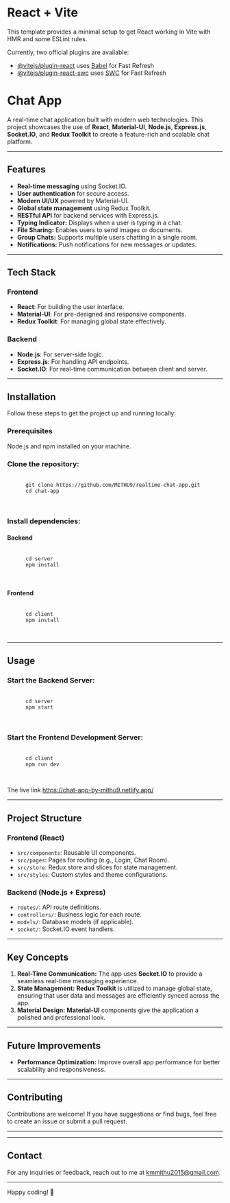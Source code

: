 # React + Vite

This template provides a minimal setup to get React working in Vite with HMR and some ESLint rules.

Currently, two official plugins are available:

- [@vitejs/plugin-react](https://github.com/vitejs/vite-plugin-react/blob/main/packages/plugin-react/README.md) uses [Babel](https://babeljs.io/) for Fast Refresh
- [@vitejs/plugin-react-swc](https://github.com/vitejs/vite-plugin-react-swc) uses [SWC](https://swc.rs/) for Fast Refresh

<!DOCTYPE html>
<html>
<head>
  <title>Chat App</title>
</head>
<body>
  <h1>Chat App</h1>
  <p>A real-time chat application built with modern web technologies. This project showcases the use of <strong>React</strong>, <strong>Material-UI</strong>, <strong>Node.js</strong>, <strong>Express.js</strong>, <strong>Socket.IO</strong>, and <strong>Redux Toolkit</strong> to create a feature-rich and scalable chat platform.</p>

  <hr />

  <h2>Features</h2>
  <ul>
    <li><strong>Real-time messaging</strong> using Socket.IO.</li>
    <li><strong>User authentication</strong> for secure access.</li>
    <li><strong>Modern UI/UX</strong> powered by Material-UI.</li>
    <li><strong>Global state management</strong> using Redux Toolkit.</li>
    <li><strong>RESTful API</strong> for backend services with Express.js.</li>
    <li><strong>Typing Indicator:</strong> Displays when a user is typing in a chat.</li>
    <li><strong>File Sharing:</strong> Enables users to send images or documents.</li>
    <li><strong>Group Chats:</strong> Supports multiple users chatting in a single room.</li>
    <li><strong>Notifications:</strong> Push notifications for new messages or updates.</li>
  </ul>

  <hr />

  <h2>Tech Stack</h2>
  <h3>Frontend</h3>
  <ul>
    <li><strong>React</strong>: For building the user interface.</li>
    <li><strong>Material-UI</strong>: For pre-designed and responsive components.</li>
    <li><strong>Redux Toolkit</strong>: For managing global state effectively.</li>
  </ul>
  <h3>Backend</h3>
  <ul>
    <li><strong>Node.js</strong>: For server-side logic.</li>
    <li><strong>Express.js</strong>: For handling API endpoints.</li>
    <li><strong>Socket.IO</strong>: For real-time communication between client and server.</li>
  </ul>

  <hr />

  <h2>Installation</h2>
  <p>Follow these steps to get the project up and running locally:</p>

  <h3>Prerequisites</h3>
  <p>Node.js and npm installed on your machine.</p>

  <h3>Clone the repository:</h3>
  <pre>
    <code>
      git clone https://github.com/MITHU9/realtime-chat-app.git
      cd chat-app
    </code>
  </pre>

  <h3>Install dependencies:</h3>
  <h4>Backend</h4>
  <pre>
    <code>
      cd server
      npm install
    </code>
  </pre>

  <h4>Frontend</h4>
  <pre>
    <code>
      cd client
      npm install
    </code>
  </pre>

  <hr />

  <h2>Usage</h2>
  <h3>Start the Backend Server:</h3>
  <pre>
    <code>
      cd server
      npm start
    </code>
  </pre>

  <h3>Start the Frontend Development Server:</h3>
  <pre>
    <code>
      cd client
      npm run dev
    </code>
  </pre>
  <p>The live link <a href="https://chat-app-by-mithu9.netlify.app/" target="_blank">https://chat-app-by-mithu9.netlify.app/</a></p>

  <hr />

  <h2>Project Structure</h2>
  <h3>Frontend (React)</h3>
  <ul>
    <li><code>src/components</code>: Reusable UI components.</li>
    <li><code>src/pages</code>: Pages for routing (e.g., Login, Chat Room).</li>
    <li><code>src/store</code>: Redux store and slices for state management.</li>
    <li><code>src/styles</code>: Custom styles and theme configurations.</li>
  </ul>
  <h3>Backend (Node.js + Express)</h3>
  <ul>
    <li><code>routes/</code>: API route definitions.</li>
    <li><code>controllers/</code>: Business logic for each route.</li>
    <li><code>models/</code>: Database models (if applicable).</li>
    <li><code>socket/</code>: Socket.IO event handlers.</li>
  </ul>

  <hr />

  <h2>Key Concepts</h2>
  <ol>
    <li><strong>Real-Time Communication:</strong> The app uses <strong>Socket.IO</strong> to provide a seamless real-time messaging experience.</li>
    <li><strong>State Management:</strong> <strong>Redux Toolkit</strong> is utilized to manage global state, ensuring that user data and messages are efficiently synced across the app.</li>
    <li><strong>Material Design:</strong> <strong>Material-UI</strong> components give the application a polished and professional look.</li>
  </ol>

  <hr />

  <h2>Future Improvements</h2>
  <ul>
    <li><strong>Performance Optimization:</strong> Improve overall app performance for better scalability and responsiveness.</li>
  </ul>

  <hr />

  <h2>Contributing</h2>
  <p>Contributions are welcome! If you have suggestions or find bugs, feel free to create an issue or submit a pull request.</p>

  <hr />
  <hr />

  <h2>Contact</h2>
  <p>For any inquiries or feedback, reach out to me at <a href="kmmithu2015@gmail.com">kmmithu2015@gmail.com</a>.</p>

  <hr />
  <p>Happy coding! 🚀</p>
</body>
</html>
